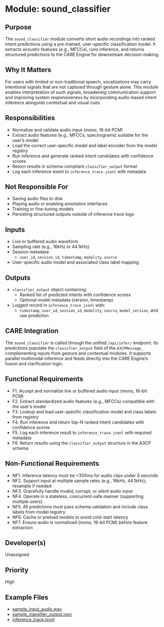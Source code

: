 # Module: sound_classifier

## Purpose
The `sound_classifier` module converts short audio recordings into ranked intent predictions using a pre-trained, user-specific classification model. It extracts acoustic features (e.g., MFCCs), runs inference, and returns structured predictions to the CARE Engine for downstream decision-making.

## Why It Matters
For users with limited or non-traditional speech, vocalizations may carry intentional signals that are not captured through gesture alone. This module enables interpretation of such signals, broadening communication support and improving system responsiveness by incorporating audio-based intent inference alongside contextual and visual cues.

## Responsibilities
- Normalize and validate audio input (mono, 16-bit PCM)
- Extract audio features (e.g., MFCCs, spectrograms) suitable for the user’s model
- Load the correct user-specific model and label encoder from the model registry
- Run inference and generate ranked intent candidates with confidence scores
- Return results in schema-compliant `classifier_output` format
- Log each inference event to `inference_trace.jsonl` with metadata

## Not Responsible For
- Saving audio files to disk
- Playing audio or enabling annotation interfaces
- Training or fine-tuning models
- Persisting structured outputs outside of inference trace logs

## Inputs
- Live or buffered audio waveform
- Sampling rate (e.g., 16kHz or 44.1kHz)
- Session metadata:
  - `user_id`, `session_id`, `timestamp`, `modality`, `source`
- User-specific audio model and associated class label mapping

## Outputs
- `classifier_output` object containing:
  - Ranked list of predicted intents with confidence scores
  - Optional model metadata (version, timestamp)
- Logged record in `inference_trace.jsonl` with:
  - `timestamp`, `user_id`, `session_id`, `modality`, `source`, `model_version`, and raw prediction

## CARE Integration
The `sound_classifier` is called through the unified `/api/infer/` endpoint. Its predictions populate the `classifier_output` field of the `A3CPMessage`, complementing inputs from gesture and contextual modules. It supports parallel multimodal inference and feeds directly into the CARE Engine’s fusion and clarification logic.

## Functional Requirements
- F1. Accept and normalize live or buffered audio input (mono, 16-bit PCM)
- F2. Extract standardized audio features (e.g., MFCCs) compatible with the user’s model
- F3. Lookup and load user-specific classification model and class labels from registry
- F4. Run inference and return top-N ranked intent candidates with confidence scores
- F5. Log each inference result to `inference_trace.jsonl` with required metadata
- F6. Return results using the `classifier_output` structure in the A3CP schema

## Non-Functional Requirements
- NF1. Inference latency must be <300ms for audio clips under 3 seconds
- NF2. Support input at multiple sample rates (e.g., 16kHz, 44.1kHz); resample if needed
- NF3. Gracefully handle invalid, corrupt, or silent audio input
- NF4. Operate in a stateless, concurrent-safe manner (supporting multiple users)
- NF5. All predictions must pass schema validation and include class labels from model registry
- NF6. Cache or preload models to avoid cold-start latency
- NF7. Ensure audio is normalized (mono, 16-bit PCM) before feature extraction

## Developer(s)
Unassigned

## Priority
High

## Example Files
- [sample_input_audio.wav](./sample_input_audio.wav)
- [sample_classifier_output.json](./sample_classifier_output.json)
- [inference_trace.jsonl](./inference_trace.jsonl)
